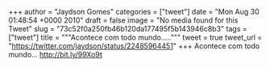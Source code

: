 
+++
author = "Jaydson Gomes"
categories = ["tweet"]
date = "Mon Aug 30 01:48:54 +0000 2010"
draft = false
image = "No media found for this Tweet"
slug = "73c52f0a250fb46b120da177495f5b143946c8b3"
tags = ["tweet"]
title = """Acontece com todo mundo....."""
tweet = true
tweet_url = "https://twitter.com/jaydson/status/22485964451"
+++
Acontece com todo mundo... http://bit.ly/99Xo9t
